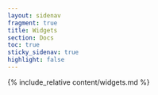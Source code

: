 ```yaml
---
layout: sidenav
fragment: true
title: Widgets
section: Docs
toc: true
sticky_sidenav: true
highlight: false
---
```


{% include_relative content/widgets.md %}
